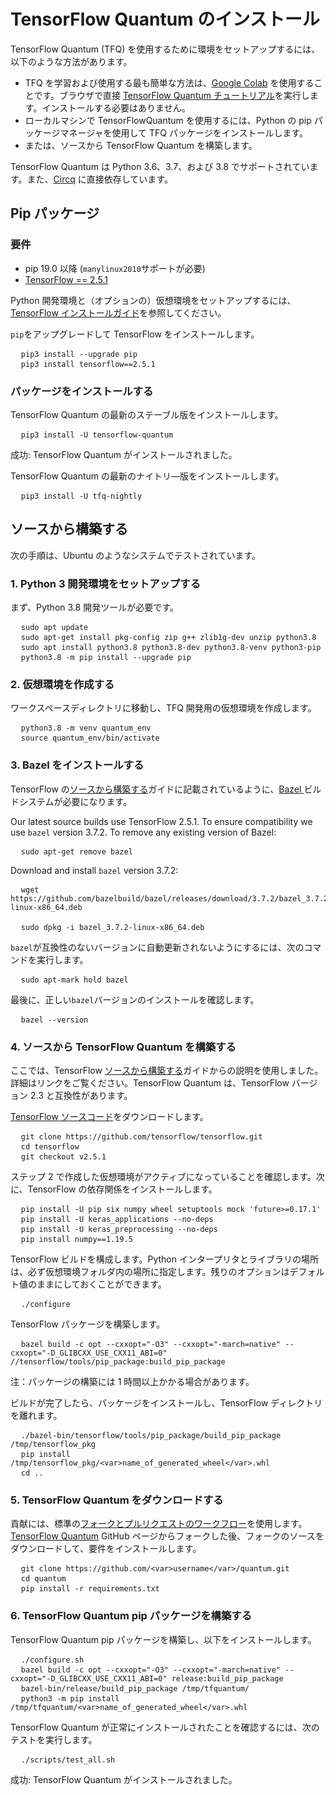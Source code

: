 # TensorFlow Quantum のインストール

TensorFlow Quantum (TFQ) を使用するために環境をセットアップするには、以下のような方法があります。

- TFQ を学習および使用する最も簡単な方法は、[Google Colab](./tutorials/hello_many_worlds.ipynb) を使用することです。ブラウザで直接 [TensorFlow Quantum チュートリアル](https://colab.research.google.com/github/tensorflow/quantum/blob/master/docs/tutorials/hello_many_worlds.ipynb)を実行します。インストールする必要はありません。
- ローカルマシンで TensorFlowQuantum を使用するには、Python の pip パッケージマネージャを使用して TFQ パッケージをインストールします。
- または、ソースから TensorFlow Quantum を構築します。

TensorFlow Quantum は Python  3.6、3.7、および 3.8 でサポートされています。また、[Circq](https://github.com/quantumlib/Cirq) に直接依存しています。

## Pip パッケージ

### 要件

- pip 19.0 以降 (`manylinux2010`サポートが必要)
- [TensorFlow == 2.5.1](https://www.tensorflow.org/install/pip)

Python 開発環境と（オプションの）仮想環境をセットアップするには、[TensorFlow インストールガイド](https://www.tensorflow.org/install/pip)を参照してください。

`pip`をアップグレードして TensorFlow をインストールします。

<!-- common_typos_disable -->

<pre class="devsite-click-to-copy">
  <code class="devsite-terminal">pip3 install --upgrade pip</code>
  <code class="devsite-terminal">pip3 install tensorflow==2.5.1</code>
</pre>

<!-- common_typos_enable -->

### パッケージをインストールする

TensorFlow Quantum の最新のステーブル版をインストールします。

<!-- common_typos_disable -->

<pre class="devsite-click-to-copy">
  <code class="devsite-terminal">pip3 install -U tensorflow-quantum</code>
</pre>

<!-- common_typos_enable -->

成功: TensorFlow Quantum がインストールされました。

TensorFlow Quantum の最新のナイトリ―版をインストールします。

<!-- common_typos_disable -->

<pre class="devsite-click-to-copy">
  <code class="devsite-terminal">pip3 install -U tfq-nightly</code>
</pre>

<!-- common_typos_enable -->

## ソースから構築する

次の手順は、Ubuntu のようなシステムでテストされています。

### 1. Python 3 開発環境をセットアップする

まず、Python 3.8 開発ツールが必要です。

<!-- common_typos_disable -->

<pre class="devsite-click-to-copy">
  <code class="devsite-terminal">sudo apt update</code>
  <code class="devsite-terminal">sudo apt-get install pkg-config zip g++ zlib1g-dev unzip python3.8</code>
  <code class="devsite-terminal">sudo apt install python3.8 python3.8-dev python3.8-venv python3-pip</code>
  <code class="devsite-terminal">python3.8 -m pip install --upgrade pip</code>
</pre>

<!-- common_typos_enable -->

### 2. 仮想環境を作成する

ワークスペースディレクトリに移動し、TFQ 開発用の仮想環境を作成します。

<!-- common_typos_disable -->

<pre class="devsite-click-to-copy">
  <code class="devsite-terminal">python3.8 -m venv quantum_env</code>
  <code class="devsite-terminal">source quantum_env/bin/activate</code>
</pre>

<!-- common_typos_enable -->

### 3. Bazel をインストールする

TensorFlow の[ソースから構築する](https://www.tensorflow.org/install/source#install_bazel)ガイドに記載されているように、<a href="https://bazel.build/" class="external">Bazel </a>ビルドシステムが必要になります。

Our latest source builds use TensorFlow 2.5.1. To ensure compatibility we use `bazel` version 3.7.2. To remove any existing version of Bazel:

<!-- common_typos_disable -->

<pre class="devsite-click-to-copy">
  <code class="devsite-terminal">sudo apt-get remove bazel</code>
</pre>

<!-- common_typos_enable -->

Download and install `bazel` version 3.7.2:

<!-- common_typos_disable -->

<pre class="devsite-click-to-copy">
  <code class="devsite-terminal">wget https://github.com/bazelbuild/bazel/releases/download/3.7.2/bazel_3.7.2-linux-x86_64.deb
</code>
  <code class="devsite-terminal">sudo dpkg -i bazel_3.7.2-linux-x86_64.deb</code>
</pre>

<!-- common_typos_enable -->

`bazel`が互換性のないバージョンに自動更新されないようにするには、次のコマンドを実行します。

<!-- common_typos_disable -->

<pre class="devsite-click-to-copy">
  <code class="devsite-terminal">sudo apt-mark hold bazel</code>
</pre>

<!-- common_typos_enable -->

最後に、正しい`bazel`バージョンのインストールを確認します。

<!-- common_typos_disable -->

<pre class="devsite-click-to-copy">
  <code class="devsite-terminal">bazel --version</code>
</pre>

<!-- common_typos_enable -->

### 4. ソースから TensorFlow Quantum を構築する

ここでは、TensorFlow [ソースから構築する](https://www.tensorflow.org/install/source)ガイドからの説明を使用しました。詳細はリンクをご覧ください。TensorFlow Quantum は、TensorFlow バージョン 2.3 と互換性があります。

<a href="https://github.com/tensorflow/tensorflow" class="external">TensorFlow ソースコード</a>をダウンロードします。

<!-- common_typos_disable -->

<pre class="devsite-click-to-copy">
  <code class="devsite-terminal">git clone https://github.com/tensorflow/tensorflow.git</code>
  <code class="devsite-terminal">cd tensorflow</code>
  <code class="devsite-terminal">git checkout v2.5.1</code>
</pre>

ステップ 2 で作成した仮想環境がアクティブになっていることを確認します。次に、TensorFlow の依存関係をインストールします。

<!-- common_typos_disable -->

<pre class="devsite-click-to-copy">
  <code class="devsite-terminal">pip install -U pip six numpy wheel setuptools mock 'future&gt;=0.17.1'</code>
  <code class="devsite-terminal">pip install -U keras_applications --no-deps</code>
  <code class="devsite-terminal">pip install -U keras_preprocessing --no-deps</code>
  <code class="devsite-terminal">pip install numpy==1.19.5</code>
</pre>

<!-- common_typos_enable -->

TensorFlow ビルドを構成します。Python インタープリタとライブラリの場所は、必ず仮想環境フォルダ内の場所に指定します。残りのオプションはデフォルト値のままにしておくことができます。

<!-- common_typos_disable -->

<pre class="devsite-click-to-copy">
  <code class="devsite-terminal">./configure</code>
</pre>

<!-- common_typos_enable -->

TensorFlow パッケージを構築します。

<!-- common_typos_disable -->

<pre class="devsite-click-to-copy">
  <code class="devsite-terminal">bazel build -c opt --cxxopt="-O3" --cxxopt="-march=native" --cxxopt="-D_GLIBCXX_USE_CXX11_ABI=0" //tensorflow/tools/pip_package:build_pip_package</code>
</pre>

<!-- common_typos_enable -->

注：パッケージの構築には 1 時間以上かかる場合があります。

ビルドが完了したら、パッケージをインストールし、TensorFlow ディレクトリを離れます。

<!-- common_typos_disable -->

<pre class="devsite-click-to-copy">
  <code class="devsite-terminal">./bazel-bin/tensorflow/tools/pip_package/build_pip_package /tmp/tensorflow_pkg</code>
  <code class="devsite-terminal">pip install /tmp/tensorflow_pkg/&lt;var&gt;name_of_generated_wheel&lt;/var&gt;.whl</code>
  <code class="devsite-terminal">cd ..</code>
</pre>

<!-- common_typos_enable -->

### 5. TensorFlow Quantum をダウンロードする

貢献には、標準の[フォークとプルリクエストのワークフロー](https://guides.github.com/activities/forking/)を使用します。[TensorFlow Quantum](https://github.com/tensorflow/quantum) GitHub ページからフォークした後、フォークのソースをダウンロードして、要件をインストールします。

<!-- common_typos_disable -->

<pre class="devsite-click-to-copy">
  <code class="devsite-terminal">git clone https://github.com/&lt;var&gt;username&lt;/var&gt;/quantum.git</code>
  <code class="devsite-terminal">cd quantum</code>
  <code class="devsite-terminal">pip install -r requirements.txt</code>
</pre>

<!-- common_typos_enable -->

### 6. TensorFlow Quantum pip パッケージを構築する

TensorFlow Quantum pip パッケージを構築し、以下をインストールします。

<!-- common_typos_disable -->

<pre class="devsite-click-to-copy">
  <code class="devsite-terminal">./configure.sh</code>
  <code class="devsite-terminal">bazel build -c opt --cxxopt="-O3" --cxxopt="-march=native" --cxxopt="-D_GLIBCXX_USE_CXX11_ABI=0" release:build_pip_package</code>
  <code class="devsite-terminal">bazel-bin/release/build_pip_package /tmp/tfquantum/</code>
  <code class="devsite-terminal">python3 -m pip install /tmp/tfquantum/&lt;var&gt;name_of_generated_wheel&lt;/var&gt;.whl</code>
</pre>

<!-- common_typos_enable -->

TensorFlow Quantum が正常にインストールされたことを確認するには、次のテストを実行します。

<!-- common_typos_disable -->

<pre class="devsite-click-to-copy">
  <code class="devsite-terminal">./scripts/test_all.sh</code>
</pre>

<!-- common_typos_enable -->

成功: TensorFlow Quantum がインストールされました。
